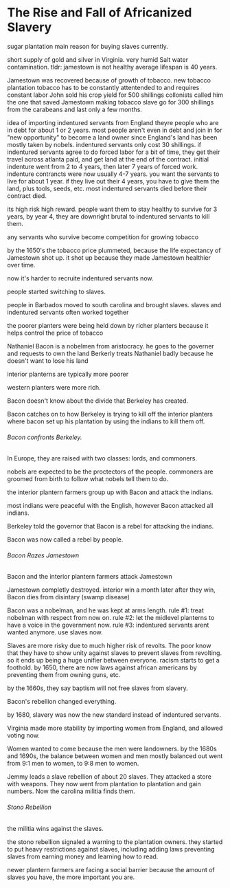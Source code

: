 # The Rise and Fall of Africanized Slavery
sugar plantation main reason for buying slaves currently.

short supply of gold and silver in Virginia.
very humid
Salt water contamination.
tldr: jamestown is not healthy
average lifespan is 40 years.

Jamestown was recovered because of growth of tobacco.
new tobacco plantation 
tobacco has to be constantly attentended to and requires constant labor
John sold his crop yield for 500 shillings
collonists called him the one that saved Jamestown making tobacco
slave go for 300 shillings from the carabeans and last only a few months. 

idea of importing indentured servants from England
theyre people who are in debt for about 1 or 2 years.
most people aren't even in debt and join in for "new opportunity" to become a land owner since England's land has been mostly taken by nobels.
indentured servants only cost 30 shillings.
if indentured servants agree to do forced labor for a bit of time, they get their travel across atlanta paid, and get land at the end of the contract. 
initial indenture went from 2 to 4 years, then later 7 years of forced work.
indenture contrancts were now usually 4-7 years.
you want the servants to live for about 1 year.
if they live out their 4 years, you have to give them the land, plus tools, seeds, etc.
most indentured servants died before their contract died.

its high risk high reward.
people want them to stay healthy to survive for 3 years, by year 4, they are downright brutal to indentured servants to kill them.

any servants who survive become competition for growing tobacco

by the 1650's the tobacco price plummeted, because the life expectancy of Jamestown shot up.
it shot up because they made Jamestown healthier over time. 

now it's harder to recruite indentured servants now. 

people started switching to slaves.

people in Barbados moved to south carolina and brought slaves.
slaves and indentured servants often worked together

the poorer planters were being held down by richer planters because it helps control the price of tobacco

Nathaniel Bacon is a nobelmen from aristocracy.
he goes to the governer and requests to own the land
Berkerly treats Nathaniel badly because he doesn't want to lose his land

interior planterns are typically more poorer

western planters were more rich.

Bacon doesn't know about the divide that Berkeley has created.

Bacon catches on to how Berkeley is trying to kill off the interior planters where bacon set up his plantation by using the indians to kill them off.

###### Bacon confronts Berkeley.

In Europe, they are raised with two classes: lords, and commoners.

nobels are expected to be the proctectors of the people.
commoners are groomed from birth to follow what nobels tell them to do.

the interior plantern farmers group up with Bacon and attack the indians.

most indians were peaceful with the English, however Bacon attacked all indians.

Berkeley told the governor that Bacon is a rebel for attacking the indians.

Bacon was now called a rebel by people.

###### Bacon Razes Jamestown

Bacon and the interior plantern farmers attack Jamestown

Jamestown completly destroyed.
interior win
a month later after they win, Bacon dies from disintary (swamp disease)


Bacon was a nobelman, and he was kept at arms length.
rule #1: treat nobelman with respect from now on.
rule #2: let the midlevel planterns to have a voice in the government now.
rule #3: indentured servants arent wanted anymore. use slaves now.

Slaves are more risky due to much higher risk of revolts.
The poor know that they have to show unity against slaves to prevent slaves from revolting. so it ends up being a huge unifier between everyone.
racism starts to get a foothold. by 1650, there are now laws against african americans by preventing them from owning guns, etc.

by the 1660s, they say baptism will not free slaves from slavery.

Bacon's rebellion changed everything.

by 1680, slavery was now the new standard instead of indentured servants.

Virginia made more stability by importing women from England, and allowed voting now.

Women wanted to come because the men were landowners.
by the 1680s and 1690s, the balance between women and men mostly balanced out
went from 9:1 men to women, to 9:8 men to women.

Jemmy leads a slave rebellion of about 20 slaves. They attacked a store with weapons.
They now went from plantation to plantation and gain numbers.
Now the carolina militia finds them.
###### Stono Rebellion
the militia wins against the slaves.

the stono rebellion signaled a warning to the plantation owners.
they started to put heavy restrictions against slaves, including adding laws preventing slaves from earning money and learning how to read. 

newer plantern farmers are facing a social barrier because the amount of slaves you have, the more important you are.